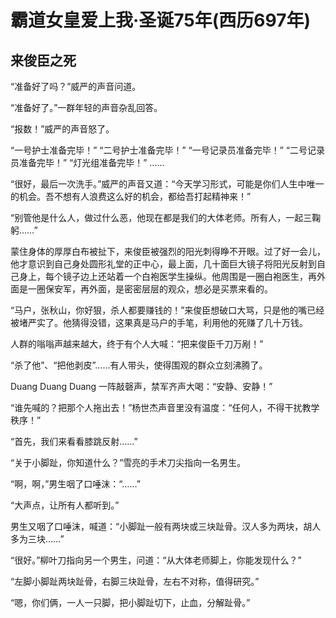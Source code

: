 # 霸道女皇爱上我·圣诞75年(西历697年)

## 来俊臣之死

“准备好了吗？”威严的声音问道。

“准备好了。”一群年轻的声音杂乱回答。

“报数！”威严的声音怒了。

“一号护士准备完毕！”
“二号护士准备完毕！”
“一号记录员准备完毕！”
“二号记录员准备完毕！”
“灯光组准备完毕！”
……

“很好，最后一次洗手。”威严的声音又道：“今天学习形式，可能是你们人生中唯一的机会。吾不想有人浪费这么好的机会，都给吾打起精神来！”

“别管他是什么人，做过什么恶，他现在都是我们的大体老师。所有人，一起三鞠躬……”

蒙住身体的厚厚白布被扯下，来俊臣被强烈的阳光刺得睁不开眼。过了好一会儿，他才意识到自己身处圆形礼堂的正中心，最上面，几十面巨大镜子将阳光反射到自己身上，每个镜子边上还站着一个白袍医学生操纵。他周围是一圈白袍医生，再外面是一圈保安军，再外面，是密密层层的观众，想必是买票来看的。

“马户，张秋山，你好狠，杀人都要赚钱的！”来俊臣想破口大骂，只是他的嘴已经被堵严实了。他猜得没错，这果真是马户的手笔，利用他的死赚了几十万钱。

人群的嗡嗡声越来越大，终于有个人大喊：“把来俊臣千刀万剐！”

“杀了他”、“把他剥皮”……有人带头，使得围观的群众立刻沸腾了。

Duang Duang Duang 一阵敲磬声，禁军齐声大喝：“安静、安静！”

“谁先喊的？把那个人拖出去！”杨世杰声音里没有温度：“任何人，不得干扰教学秩序！”

“首先，我们来看看膝跳反射……”

“关于小脚趾，你知道什么？”雪亮的手术刀尖指向一名男生。

“啊，啊，”男生咽了口唾沫：“……”

“大声点，让所有人都听到。”

男生又咽了口唾沫，喊道：“小脚趾一般有两块或三块趾骨。汉人多为两块，胡人多为三块……”

“很好。”柳叶刀指向另一个男生，问道：“从大体老师脚上，你能发现什么？”

“左脚小脚趾两块趾骨，右脚三块趾骨，左右不对称，值得研究。”

“嗯，你们俩，一人一只脚，把小脚趾切下，止血，分解趾骨。”
